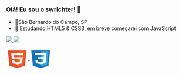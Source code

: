 ### Olá! Eu sou o swrichter! 👋

- 📍São Bernardo do Campo, SP
- 🌱 Estudando HTML5 & CSS3, em breve começarei com JavaScript

<div>
  <a href="https://github.com/swrichter">
  <img height="180cm" src="https://github-readme-stats.vercel.app/api?username=swrichter&showicons=false&theme=dark&include_all_commits=true*count_private=true">
  <img height="180cm" src="https://github-readme-stats.vercel.app/api/top-langs/?username=swrichter&layout=compact&langs+count=16&theme=dark">
</div>

<div style="display: incline_block"><br>
  <img align="center" alt="Leo HTML" height="50" width="60" src="https://raw.githubusercontent.com/devicons/devicon/master/icons/html5/html5-original.svg">
  <img align="center" alt="Leo CSS3" height="50" width="60" src="https://raw.githubusercontent.com/devicons/devicon/master/icons/css3/css3-original.svg">
</div>
